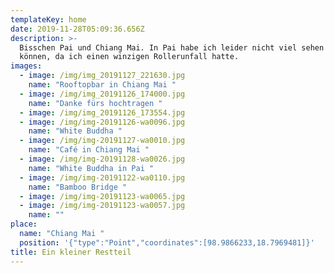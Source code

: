 ```yaml
---
templateKey: home
date: 2019-11-28T05:09:36.656Z
description: >-
  Bisschen Pai und Chiang Mai. In Pai habe ich leider nicht viel sehen
  können, da ich einen winzigen Rollerunfall hatte.
images:
  - image: /img/img_20191127_221630.jpg
    name: "Rooftopbar in Chiang Mai "
  - image: /img/img_20191126_174000.jpg
    name: "Danke fürs hochtragen "
  - image: /img/img_20191126_173554.jpg
  - image: /img/img-20191126-wa0096.jpg
    name: "White Buddha "
  - image: /img/img-20191127-wa0010.jpg
    name: "Café in Chiang Mai "
  - image: /img/img-20191128-wa0026.jpg
    name: "White Buddha in Pai "
  - image: /img/img-20191122-wa0110.jpg
    name: "Bamboo Bridge "
  - image: /img/img-20191123-wa0065.jpg
  - image: /img/img-20191123-wa0057.jpg
    name: ""
place:
  name: "Chiang Mai "
  position: '{"type":"Point","coordinates":[98.9866233,18.7969481]}'
title: Ein kleiner Restteil
---
```

